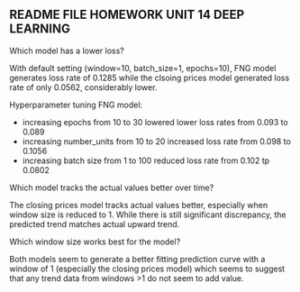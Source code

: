 ## README FILE HOMEWORK UNIT 14 DEEP LEARNING

Which model has a lower loss?

With default setting (window=10, batch_size=1, epochs=10), FNG model generates loss rate of 0.1285 while the clsoing prices model generated loss rate of only 0.0562, considerably lower.


Hyperparameter tuning FNG model:
- increasing epochs from 10 to 30 lowered lower loss rates from 0.093 to 0.089 
- increasing number_units from 10 to 20 increased loss rate from 0.098 to 0.1056
- increasing batch size from 1 to 100 reduced loss rate from 0.102 tp 0.0802


Which model tracks the actual values better over time?

The closing prices model tracks actual values better, especially when window size is reduced to 1. While there is still significant discrepancy, the predicted trend matches actual upward trend.


Which window size works best for the model?

Both models seem to generate a better fitting prediction curve with a window of 1 (especially the closing prices model) which seems to suggest that any trend data from windows >1 do not seem to add value.